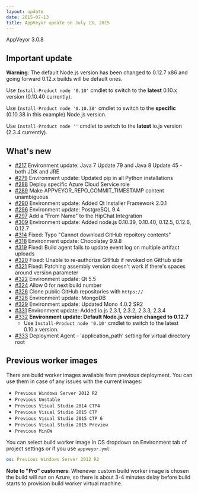 ```yaml
---
layout: update
date: 2015-07-13
title: AppVeyor update on July 13, 2015
---
```


AppVeyor 3.0.8

## Important update

**Warning**: The default Node.js version has been changed to 0.12.7 x86 and going forward 0.12.x builds will be default ones.

Use `Install-Product node '0.10'` cmdlet to switch to the **latest** 0.10.x version (0.10.40 currently).

Use `Install-Product node '0.10.38'` cmdlet to switch to the **specific** (0.10.38 in this example) Node.js version.

Use `Install-Product node ''` cmdlet to switch to the **latest** io.js version (2.3.4 currently).

## What's new

* [#217](https://github.com/appveyor/ci/issues/217) Environment update: Java 7 Update 79 and Java 8 Update 45 - both JDK and JRE
* [#279](https://github.com/appveyor/ci/issues/279) Environment update: Updated pip in all Python installations
* [#288](https://github.com/appveyor/ci/issues/288) Deploy specific Azure Cloud Service role
* [#289](https://github.com/appveyor/ci/issues/289) Make APPVEYOR_REPO_COMMIT_TIMESTAMP content unambiguous
* [#290](https://github.com/appveyor/ci/issues/290) Environment update: Added Qt Installer Framework 2.0.1
* [#296](https://github.com/appveyor/ci/issues/296) Environment update: PostgreSQL 9.4
* [#297](https://github.com/appveyor/ci/issues/297) Add a "From Name" to the HipChat Integration
* [#309](https://github.com/appveyor/ci/issues/309) Environment update: Added node.js 0.10.39, 0.10.40, 0.12.5, 0.12.6, 0.12.7
* [#314](https://github.com/appveyor/ci/issues/314) Fixed: Typo "Cannot download GitHub repoitory contents"
* [#318](https://github.com/appveyor/ci/issues/318) Environment update: Chocolatey 9.9.8
* [#319](https://github.com/appveyor/ci/issues/319) Fixed: Build agent fails to update event log on multiple artifact uploads
* [#320](https://github.com/appveyor/ci/issues/320) Fixed: Unable to re-authorize GitHub if revoked on GitHub side
* [#321](https://github.com/appveyor/ci/issues/321) Fixed: Patching assembly version doesn't work if there's spaces around version parameter
* [#322](https://github.com/appveyor/ci/issues/322) Environment update: Qt 5.5
* [#324](https://github.com/appveyor/ci/issues/324) Allow 0 for next build number
* [#326](https://github.com/appveyor/ci/issues/326) Clone public GitHub repositories with `https://`
* [#328](https://github.com/appveyor/ci/issues/328) Environment update: MongoDB
* [#329](https://github.com/appveyor/ci/issues/329) Environment update: Updated Mono 4.0.2 SR2
* [#331](https://github.com/appveyor/ci/issues/331) Environment update: Added io.js 2.3.1, 2.3.2, 2.3.3, 2.3.4
* [#332](https://github.com/appveyor/ci/issues/332) **Environment update: Default Node.js version changed to 0.12.7**
    * Use `Install-Product node '0.10'` cmdlet to switch to the latest 0.10.x version.
* [#333](https://github.com/appveyor/ci/issues/333) Deployment Agent - 'application_path' setting for virtual directory root

## Previous worker images

There are build worker images available from previous deployment. You can use them in case of any issues with the current images:

* `Previous Windows Server 2012 R2`
* `Previous Unstable`
* `Previous Visual Studio 2014 CTP4`
* `Previous Visual Studio 2015 CTP`
* `Previous Visual Studio 2015 CTP 6`
* `Previous Visual Studio 2015 Preview`
* `Previous MinGW`

You can select build worker image in OS dropdown on Environment tab of project settings or if you use `appveyor.yml`:

```yaml
os: Previous Windows Server 2012 R2
```

**Note to "Pro" customers**: Whenever custom build worker image is chosen the build will run on Azure, so there is about 3-4 minutes delay before build starts to provision build worker virtual machine.
